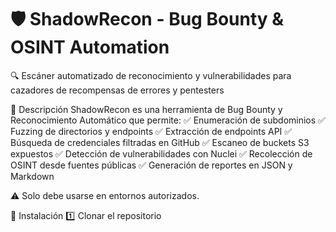 # 🛡️ ShadowRecon - Bug Bounty & OSINT Automation

🔍 Escáner automatizado de reconocimiento y vulnerabilidades para cazadores de recompensas de errores y pentesters

📌 Descripción
ShadowRecon es una herramienta de Bug Bounty y Reconocimiento Automático que permite:
✅ Enumeración de subdominios
✅ Fuzzing de directorios y endpoints
✅ Extracción de endpoints API
✅ Búsqueda de credenciales filtradas en GitHub
✅ Escaneo de buckets S3 expuestos
✅ Detección de vulnerabilidades con Nuclei
✅ Recolección de OSINT desde fuentes públicas
✅ Generación de reportes en JSON y Markdown

⚠️ Solo debe usarse en entornos autorizados.

🚀 Instalación
1️⃣ Clonar el repositorio

